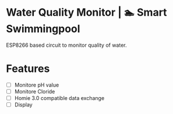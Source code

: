 # Water Quality Monitor | 🏊 Smart Swimmingpool

ESP8266 based circuit to monitor quality of water.

# Features

- [ ] Monitore pH value
- [ ] Monitore Cloride
- [ ] Homie 3.0 compatible data exchange
- [ ] Display
